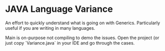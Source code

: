 # JAVA Language Variance

An effort to quickly understand what is going on with Generics. 
Particularly useful if you are writing in many languages. 

<p>
Main is on-purpose not compiling to demo the issues. Open the project (or just 
copy `Variance.java` in your IDE and go through the cases.
</p>
